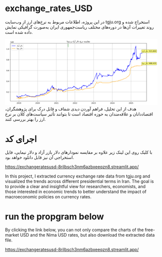# exchange_rates_USD
در این پروژه، اطلاعات مربوط به نرخ‌های ارز از وب‌سایت tgju.org استخراج شده و روند تغییرات آن‌ها در دوره‌های مختلف ریاست‌جمهوری ایران به‌صورت گرافیکی نمایش داده شده است.

![sample trend](smple_trend_exchange_rate.png)
هدف از این تحلیل، فراهم آوردن دیدی شفاف و قابل درک برای پژوهشگران، اقتصاددانان و علاقه‌مندان به حوزه اقتصاد است تا بتوانند تأثیر سیاست‌های کلان بر نرخ ارز را بهتر بررسی کنند.
# اجرای کد
با کلیک روی این لینک زیر علاوه بر مقایسه نمودارهای دلار بازر آزاد و دلار نیمایی، فایل استخراجی آن نیز قابل دانلود خواهد بود.

https://exchangeratesusd-8rilbsch3nm6azbxeeqzn8.streamlit.app/


In this project, I extracted currency exchange rate data from tgju.org and visualized the trends across different presidential terms in Iran.
The goal is to provide a clear and insightful view for researchers, economists, and those interested in economic trends to better understand the impact of macroeconomic policies on currency rates.

# run the propgram below

By clicking the link below, you can not only compare the charts of the free-market USD and the Nima USD rates, but also download the extracted data file.


https://exchangeratesusd-8rilbsch3nm6azbxeeqzn8.streamlit.app/

